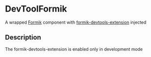 # DevToolFormik

A wrapped [Formik](https://github.com/formium/formik) component with [formik-devtools-extension](https://github.com/petrenkoVitaliy/formik-devtools) injected

## Description

The formik-devtools-extension is enabled only in development mode
